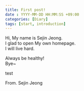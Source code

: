 ```yaml
---
title: First post!
date : YYYY-MM-DD HH:MM:SS +09:00
categories: [Diary]
tags: [start, introduction]
---
```


Hi, My name is Sejin Jeong.  
I glad to open My own homepage.  
I will live hard.


Always be healthy!  
Bye~

test

From. Sejin Jeong